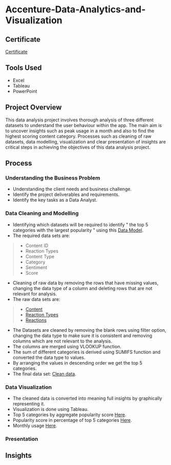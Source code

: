 # Accenture-Data-Analytics-and-Visualization
## Certificate 
[Certificate](https://github.com/alnmrts02/Accenture-Data-Analytics-and-Visualization-/blob/main/Accenture_virtual%20internship%20certificate.pdf)

## Tools Used
- Excel
- Tableau
- PowerPoint

## Project Overview
This data analysis project involves thorough analysis of three different datasets to understand the user behaviour within the app. The main aim is to uncover insights such as peak usage in a month and also to find the highest scoring content category. Processes such as cleaning of raw datasets, data modelling, visualization and clear presentation of insights are critical steps in achieving the objectives of this data analysis project. 

## Process
### Understanding the Business Problem
- Understanding the client needs and business challenge.
- Identify the project deliverables and requirements.
- Identify the key tasks as a Data Analyst.

### Data Cleaning and Modelling
- Identifying which datasets will be required to identify " the top 5 categories with the largest popularity " using this [Data Model](https://github.com/alnmrts02/Accenture-Data-Analytics-and-Visualization-/blob/main/Data%20model.pdf).
- The required data sets are:
>- Content ID
>- Reaction Types
>- Content Type
>- Category
>- Sentiment
>- Score
- Cleaning of raw data by removing the rows that have missing values, changing the data type of a column and deleting rows that are not relevant for analysis.
- The raw data sets are:
>- [Content](https://github.com/alnmrts02/Accenture-Data-Analytics-and-Visualization-/blob/main/Content.csv)
>- [Reaction Types](https://github.com/alnmrts02/Accenture-Data-Analytics-and-Visualization-/blob/main/ReactionTypes.csv)
>- [Reactions](https://github.com/alnmrts02/Accenture-Data-Analytics-and-Visualization-/blob/main/Reactions.csv)
- The Datasets are cleaned by removing the blank rows using filter option, changing the data type to make sure it is consistent and removing columns which are not relevant to the analysis.
- The columns are merged using VLOOKUP function.
- The sum of different categories is derived using SUMIFS function and converted the data type to values.
- By arranging the values in descending order we get the top 5 categories.
- The final data set: [Clean data](https://github.com/alnmrts02/Accenture-Data-Analytics-and-Visualization-/blob/main/clean%20data.xlsx).

### Data Visualization
- The cleaned data is converted into meaning full insights by graphically representing it.
- Visualization is done using Tableau.
- Top 5 categories by aggregate popularity score [Here](https://github.com/alnmrts02/Accenture-Data-Analytics-and-Visualization-/blob/main/Top%205%20Categories.png).
- Popularity score in percentage of top 5 categories [Here](https://github.com/alnmrts02/Accenture-Data-Analytics-and-Visualization-/blob/main/Popularity%20percentage.png).
- Monthly usage [Here]().

### Presentation

## Insights
